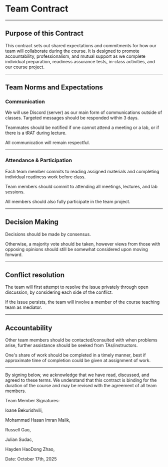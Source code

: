 # Team Contract

---
## Purpose of this Contract

This contract sets out shared expectations and commitments for how our team will collaborate during the course. It is designed to promote accountability, professionalism, and mutual support as we complete individual preparation, readiness assurance tests, in-class activities, and our course project.

---
## Team Norms and Expectations

### Communication

We will use Discord (server) as our main form of communications outside of classes. Targeted messages should be responded within 3 days.

Teammates should be notified if one cannot attend a meeting or a lab, or if there is a tRAT during lecture.

All communication will remain respectful.

---

### Attendance & Participation

Each team member commits to reading assigned materials and completing individual readiness work before class.

Team members should commit to attending all meetings, lectures, and lab sessions.

All members should also fully participate in the team project.

---

## Decision Making

Decisions should be made by consensus.

Otherwise, a majority vote should be taken, however views from those with opposing opinions should still be somewhat considered upon moving forward.

---
## Conflict resolution

The team will first attempt to resolve the issue privately through open discussion, by considering each side of the conflict.

If the issue persists, the team will involve a member of the course teaching team as mediator.

---

## Accountability

Other team members should be contacted/consulted with when problems arise, further assistance should be seeked from TAs/instructors.

One's share of work should be completed in a timely manner, best if approximate time of completion could be given at assignment of work.

---

By signing below, we acknowledge that we have read, discussed, and agreed to these terms. We understand that this contract is binding for the duration of the course and may be revised with the agreement of all team members.

Team Member Signatures:


Ioane Bekurishvili,

Mohammad Hasan Imran Malik,

Russell Gao,

Julian Sudac,

Hayden HaoDong Zhao,

Date: October 17th, 2025
